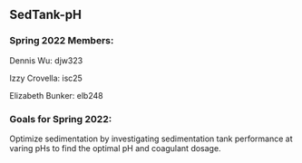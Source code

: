 ## SedTank-pH
### Spring 2022 Members:
Dennis Wu: djw323

Izzy Crovella: isc25

Elizabeth Bunker: elb248
### Goals for Spring 2022:
Optimize sedimentation by investigating sedimentation tank performance at varing pHs to find the optimal pH and coagulant dosage.
